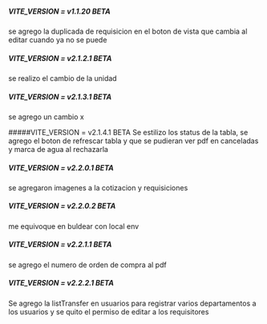 ##### VITE_VERSION = v1.1.20 BETA

se agrego la duplicada de requisicion en el boton de vista que cambia al editar cuando ya no se puede

##### VITE_VERSION = v2.1.2.1 BETA

se realizo el cambio de la unidad

##### VITE_VERSION = v2.1.3.1 BETA

se agrego un cambio x

#####VITE_VERSION = v2.1.4.1 BETA
Se estilizo los status de la tabla, se agrego el boton de refrescar tabla y que se pudieran ver pdf en canceladas y marca de agua al rechazarla

##### VITE_VERSION = v2.2.0.1 BETA
se agregaron imagenes a la cotizacion y requisiciones

##### VITE_VERSION = v2.2.0.2 BETA
me equivoque en buldear con local env

##### VITE_VERSION = v2.2.1.1 BETA
se agrego el numero de orden de compra al pdf

##### VITE_VERSION = v2.2.2.1 BETA
Se agrego la listTransfer en usuarios para registrar varios departamentos a los usuarios y se quito el permiso de editar a los requisitores
